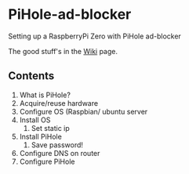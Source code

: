 # PiHole-ad-blocker
Setting up a RaspberryPi Zero with PiHole ad-blocker 

The good stuff's in the [Wiki](https://github.com/BogdanAlinTudorache/PiHole-ad-blocker/wiki) page.

## Contents

1. What is PiHole?
2. Acquire/reuse hardware
3. Configure OS (Raspbian/ ubuntu server
4. Install OS
    1. Set static ip
5. Install PiHole
    1. Save password!
6. Configure DNS on router
7. Configure PiHole
